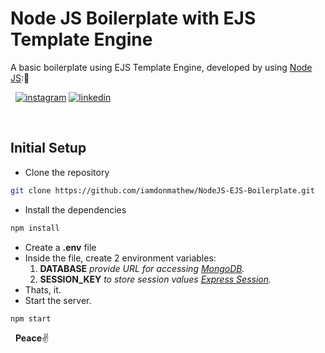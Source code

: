 # Node JS Boilerplate with EJS Template Engine
A basic boilerplate using EJS Template Engine, developed by using [Node JS](https://nodejs.org/en/):🤖

&nbsp;
[![instagram](http://img.shields.io/website?label=iamdonmathew&color=green&?&logo=instagram&down_message=follow&up_message=follow&logoColor=white&style=for-the-badge&url=https://www.instagram.com/iamdonmathew)](https://www.instagram.com/iamdonmathew/)
[![linkedin](http://img.shields.io/website?label=iamdonmathew&color=green&?&logo=linkedin&down_message=follow&up_message=follow&logoColor=white&style=for-the-badge&url=https://www.linkedin.com/in/iamdonmathew/)](https://www.linkedin.com/in/iamdonmathew/)

&nbsp;
## Initial Setup

* Clone the repository
```bash
git clone https://github.com/iamdonmathew/NodeJS-EJS-Boilerplate.git
```
* Install the dependencies
```bash
npm install
```
* Create a **.env** file
* Inside the file, create 2 environment variables:
    1. **DATABASE**     _provide URL for accessing [MongoDB](https://www.mongodb.com/3)._
    2. **SESSION_KEY**     _to store session values [Express Session](https://www.npmjs.com/package/express-session)._
* Thats, it.
* Start the server.
```bash
npm start
```


&nbsp;
**Peace**:v:
